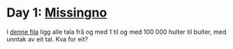 # Day 1: [Missingno]()

I [denne fila](numbers.txt) ligg alle tala frå og med 1 til og med 100 000 hulter til bulter, med unntak av eit tal. Kva for eit?
